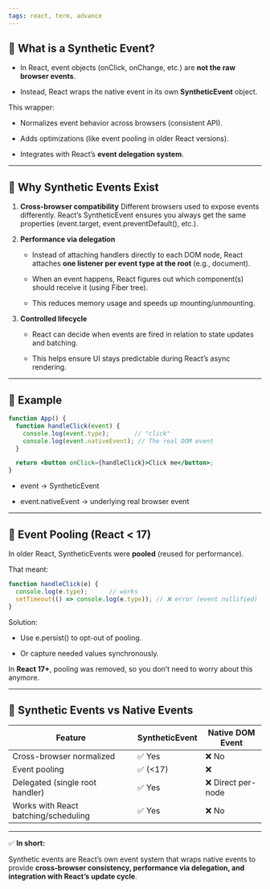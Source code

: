 ```yaml
---
tags: react, term, advance
---
```


## **🔹 What is a Synthetic Event?**

- In React, event objects (onClick, onChange, etc.) are **not the raw browser events**.
    
- Instead, React wraps the native event in its own **SyntheticEvent** object.
    

  

This wrapper:

- Normalizes event behavior across browsers (consistent API).
    
- Adds optimizations (like event pooling in older React versions).
    
- Integrates with React’s **event delegation system**.
    

---

## **🔹 Why Synthetic Events Exist**

1. **Cross-browser compatibility**
    Different browsers used to expose events differently. React’s SyntheticEvent ensures you always get the same properties (event.target, event.preventDefault(), etc.).
    
2. **Performance via delegation**
    
    - Instead of attaching handlers directly to each DOM node, React attaches **one listener per event type at the root** (e.g., document).
        
    - When an event happens, React figures out which component(s) should receive it (using Fiber tree).
        
    - This reduces memory usage and speeds up mounting/unmounting.
        
    
3. **Controlled lifecycle**
    
    - React can decide when events are fired in relation to state updates and batching.
        
    - This helps ensure UI stays predictable during React’s async rendering.
        
    

---

## **🔹 Example**

```jsx
function App() {
  function handleClick(event) {
    console.log(event.type);       // "click"
    console.log(event.nativeEvent); // The real DOM event
  }

  return <button onClick={handleClick}>Click me</button>;
}
```

- event → SyntheticEvent
    
- event.nativeEvent → underlying real browser event
    

---

## **🔹 Event Pooling (React < 17)**

  

In older React, SyntheticEvents were **pooled** (reused for performance).

That meant:

```jsx
function handleClick(e) {
  console.log(e.type);      // works
  setTimeout(() => console.log(e.type)); // ❌ error (event nullified)
}
```

Solution:

- Use e.persist() to opt-out of pooling.
    
- Or capture needed values synchronously.
    

  

In **React 17+**, pooling was removed, so you don’t need to worry about this anymore.

---

## **🔹 Synthetic Events vs Native Events**

|**Feature**|**SyntheticEvent**|**Native DOM Event**|
|---|---|---|
|Cross-browser normalized|✅ Yes|❌ No|
|Event pooling|✅ (<17)|❌|
|Delegated (single root handler)|✅ Yes|❌ Direct per-node|
|Works with React batching/scheduling|✅ Yes|❌ No|

---

✅ **In short:**

Synthetic events are React’s own event system that wraps native events to provide **cross-browser consistency, performance via delegation, and integration with React’s update cycle**.